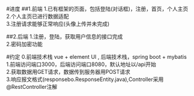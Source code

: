 #进度
##1.前端
1.已有框架的页面，包括登陆(对话框)，注册，首页，个人主页<br>
2.个人主页已进行数据适配<br>
3.注册请求能够正常响应(头像上传并未完成)<br>

##2.后端
1.注册，登陆，获取用户信息的接口完成<br>
2.密码加密功能<br>

#约定
0.前端技术栈 vue + element UI , 后端技术栈，spring boot + mybatis<br>
1.前端访问端口3000，后端访问端口8080，默认地址以/api开始<br>
2.获取数据用GET请求，数据传到服务器用POST请求<br>
3.响应报文格式(responsebo.ResponseEntity.java),Controller采用@RestController注解